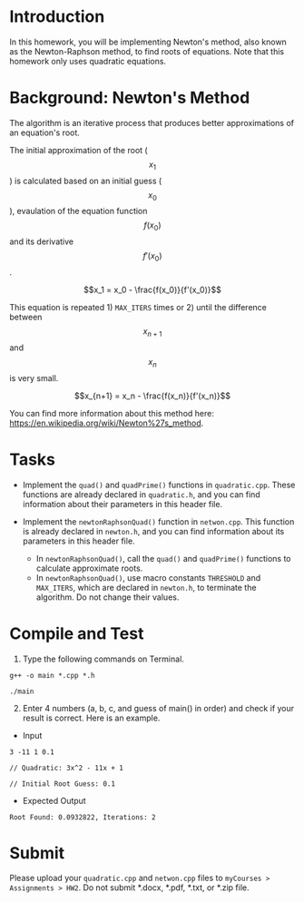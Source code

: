 # Introduction

In this homework, you will be implementing Newton's method, also known as the Newton-Raphson method, to find roots of equations. Note that this homework only uses quadratic equations.

# Background: Newton's Method

The algorithm is an iterative process that produces better approximations of an equation's root.

The initial approximation of the root ($$x_1$$) is calculated based on an initial guess ($$x_0$$), evaulation of the equation function $$f(x_0)$$ and its derivative $$f'(x_0)$$.

$$x_1 = x_0 - \frac{f(x_0)}{f'(x_0)}$$

This equation is repeated 1) `MAX_ITERS` times or 2) until the difference between $$x_{n+1}$$ and $$x_n$$ is very small.

$$x_{n+1} = x_n - \frac{f(x_n)}{f'(x_n)}$$

You can find more information about this method here: https://en.wikipedia.org/wiki/Newton%27s_method.

# Tasks

* Implement the `quad()` and `quadPrime()` functions in `quadratic.cpp`. These functions are already declared in `quadratic.h`, and you can find information about their parameters in this header file.
  
* Implement the `newtonRaphsonQuad()` function in `netwon.cpp`. This function is already declared in `newton.h`, and you can find information about its parameters in this header file.
  * In `newtonRaphsonQuad()`, call the `quad()` and `quadPrime()` functions to calculate approximate roots.
  * In `newtonRaphsonQuad()`, use macro constants `THRESHOLD` and `MAX_ITERS`, which are declared in `newton.h`, to terminate the algorithm. Do not change their values.

# Compile and Test

1. Type the following commands on Terminal.

```
g++ -o main *.cpp *.h
```
```
./main
```

2. Enter 4 numbers (a, b, c, and guess of main() in order) and check if your result is correct. Here is an example.
 * Input
 ```
 3 -11 1 0.1
 
 // Quadratic: 3x^2 - 11x + 1

 // Initial Root Guess: 0.1
 ```

 * Expected Output
 ```
 Root Found: 0.0932822, Iterations: 2
 ```

# Submit

Please upload your `quadratic.cpp` and `netwon.cpp` files to `myCourses > Assignments > HW2`. Do not submit *.docx, *.pdf, *.txt, or *.zip file. 
